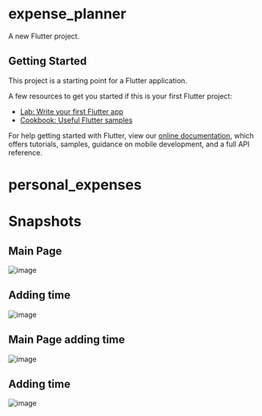 # expense_planner

A new Flutter project.

## Getting Started

This project is a starting point for a Flutter application.

A few resources to get you started if this is your first Flutter project:

- [Lab: Write your first Flutter app](https://flutter.dev/docs/get-started/codelab)
- [Cookbook: Useful Flutter samples](https://flutter.dev/docs/cookbook)

For help getting started with Flutter, view our
[online documentation](https://flutter.dev/docs), which offers tutorials,
samples, guidance on mobile development, and a full API reference.
# personal_expenses

# Snapshots

## Main Page

![image](https://github.com/serg123g/personal_expenses/assets/64337381/b57d74d4-0682-4587-ac31-e2f2ca91bcce)

## Adding time

![image](https://github.com/serg123g/personal_expenses/assets/64337381/23057721-497b-4fe7-8af2-777d98e40e6e)

## Main Page adding time

![image](https://github.com/serg123g/personal_expenses/assets/64337381/ceb4ce65-9cfc-4c44-9b1c-8ab90b36cde5)

## Adding time

![image](https://github.com/serg123g/personal_expenses/assets/64337381/a9d2a519-779c-4fef-847b-19c0ea1dd659)




